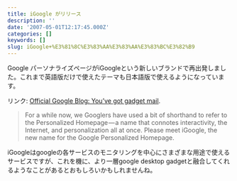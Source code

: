 ```yaml
---
title: iGoogle がリリース
description: ''
date: '2007-05-01T12:17:45.000Z'
categories: []
keywords: []
slug: iGoogle+%E3%81%8C%E3%83%AA%E3%83%AA%E3%83%BC%E3%82%B9
---
```

Google パーソナライズページがiGoogleという新しいブランドで再出発しました。これまで英語版だけで使えたテーマも日本語版で使えるようになっています。

リンク: [Official Google Blog: You’ve got gadget mail](http://googleblog.blogspot.com/2007/04/youve-got-gadget-mail.html "Official Google Blog: You've got gadget mail").

> For a while now, we Googlers have used a bit of shorthand to refer to the Personalized Homepage — a name that connotes interactivity, the Internet, and personalization all at once. Please meet iGoogle, the new name for the Google Personalized Homepage.

iGoogleはgoogleの各サービスのモニタリングを中心にさまざまな用途で使えるサービスですが、これを機に、より一層google desktop gadgetと融合してくれるようなことがあるとおもしろいかもしれませんね。